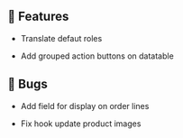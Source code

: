 ## 🚀 Features

- Translate defaut roles

- Add grouped action buttons on datatable 


## 🐛 Bugs

- Add field for display on order lines

- Fix hook update product images